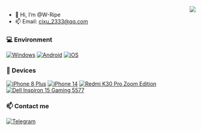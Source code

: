 <img align="right" src="https://github-readme-stats.vercel.app/api?username=W-Ripe&include_all_commits=true&show_icons=true&theme=buefy&count_private=true&hide_border=true" />

- 👋 Hi, I’m @W-Ripe
- 📫 Email: cixu_2333@qq.com
 
### 💻 Environment
[![Windows](https://img.shields.io/badge/Windows-11-00BBFF?style=flat-square&logo=Windows10&logoColor=FFFFFF&labelColor=00BBFF)](https://www.microsoft.com/windows11)
[![Android](https://img.shields.io/badge/Android-00C000?style=flat-square&logo=android&logoColor=FFFFFF&labelColor=00C000)](https://www.android.com/android-14/)
[![iOS](https://img.shields.io/badge/iOS-4F4F4F?style=flat-square&logo=apple&logoColor=FFFFFF&labelColor=4F4F4F)](https://www.apple.com/ios/ios-17/)

### 📱 Devices
[![iPhone 8 Plus](https://img.shields.io/badge/iPhone%208%20Plus-4F4F4F?style=flat-square&logo=apple&logoColor=FFFFFF&labelColor=4F4F4F)](https://support.apple.com/kb/SP768)
[![iPhone 14](https://img.shields.io/badge/iPhone%2014-4F4F4F?style=flat-square&logo=apple&logoColor=FFFFFF&labelColor=4F4F4F)](https://www.apple.com.cn/iphone-14/specs/)
[![Redmi K30 Pro Zoom Edition](https://img.shields.io/badge/Redmi%20K30%20Pro-ED9121?style=flat-square&logo=xiaomi&logoColor=FFFFFF&labelColor=ED9121)](https://www.mi.com/redmik30prozoom)
[![Dell Inspiron 15 Gaming 5577](https://img.shields.io/badge/Dell%20Inspiron%2015%20Gaming%205577-00BBFF?style=flat-square&logo=dell&logoColor=FFFFFF&labelColor=00BBFF)](https://www.dell.com/support/home/zh-cn/product-support/product/inspiron-15-5577-gaming-laptop/overview)

### 📫 Contact me
[![Telegram](https://img.shields.io/badge/%40W-Ripe-0088CC?style=flat-square&logo=telegram&logoColor=FFFFFF&labelColor=0088CC)](https://t.me/in_future123)
